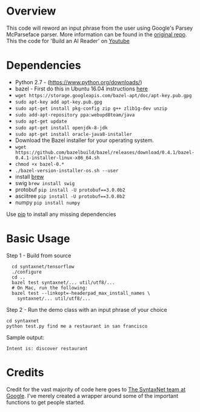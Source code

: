 Overview
============
This code will reword an input phrase from the user using Google's Parsey McParseface parser. More information can be found in the [original repo](https://github.com/tensorflow/models/tree/master/syntaxnet). This the code for 'Build an AI Reader' on [Youtube](https://youtu.be/AKwfVAKaigI)

Dependencies
============

* Python 2.7 - (https://www.python.org/downloads/)
* bazel - First do this in Ubuntu 16.04 instructions [here](http://bazel.io/docs/install.html)
* `wget https://storage.googleapis.com/bazel-apt/doc/apt-key.pub.gpg`
* `sudo apt-key add apt-key.pub.gpg`
* `sudo apt-get install pkg-config zip g++ zlib1g-dev unzip`
* `sudo add-apt-repository ppa:webupd8team/java`
* `sudo apt-get update`
* `sudo apt-get install openjdk-8-jdk`
* `sudo apt-get install oracle-java8-installer`
* Download the Bazel installer for your operating system.
* `wget https://github.com/bazelbuild/bazel/releases/download/0.4.1/bazel-0.4.1-installer-linux-x86_64.sh`
* `chmod +x bazel-0.*`
* `./bazel-version-installer-os.sh --user`
* install [brew](http://linuxbrew.sh/)
* swig `brew install swig`
* protobuf `pip install -U protobuf==3.0.0b2`
* asciitree `pip install -U protobuf==3.0.0b2`
* numpy `pip install numpy`

Use [pip](https://pypi.python.org/pypi/pip) to install any missing dependencies

Basic Usage
===========

Step 1 - Build from source 

```shell
  cd syntaxnet/tensorflow
  ./configure
  cd ..
  bazel test syntaxnet/... util/utf8/...
  # On Mac, run the following:
  bazel test --linkopt=-headerpad_max_install_names \
    syntaxnet/... util/utf8/...
```
Step 2 - Run the demo class with an input phrase of your choice 

```shell
cd syntaxnet
python test.py find me a restaurant in san francisco
```

Sample output: 
```shell
Intent is: discover restaurant
```

Credits
===========
Credit for the vast majority of code here goes to [The SyntaxNet team at Google](https://github.com/tensorflow/models/edit/master/syntaxnet). I've merely created a wrapper around some of the important functions to get people started.

